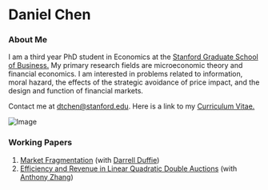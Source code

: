 # Daniel Chen
### About Me
I am a third year PhD student in Economics at the [Stanford Graduate School of Business.](https://www.gsb.stanford.edu/programs/phd/academic-experience/students/daniel-chen) My primary research fields are microeconomic theory and financial economics. I am interested in problems related to information, moral hazard, the effects of the strategic avoidance of price impact, and the design and function of financial markets. 

Contact me at dtchen@stanford.edu. Here is a link to my [Curriculum Vitae.](https://dtc1995.github.io/Academic_CV_Jul_25.pdf)

![Image](https://dtc1995.github.io/danielchenpic.png)
 
### Working Papers

1. [Market Fragmentation](https://poseidon01.ssrn.com/delivery.php?ID=597095116095089019068019066100074002127063056052064082108093009005092111122114025075053003005120047011112021104069121006126126109082054028068107068079068068086125028041055009098120076127127067007098011010120078011010085089026112103122087074127118085092&EXT=pdf) (with [Darrell Duffie](https://www.darrellduffie.com))
2. [Efficiency and Revenue in Linear Quadratic Double Auctions](https://dtc1995.github.io/ERLQupdated.pdf) (with [Anthony Zhang](https://anthonyleezhang.github.io))



